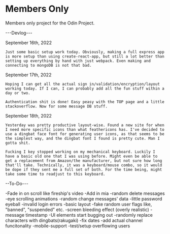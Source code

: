 # Members Only

Members only project for the Odin Project.

---Devlog---

September 16th, 2022

    Just some basic setup work today. Obviously, making a full express app is more setup than using create-react-app, but still a lot better than setting up everything by hand with just webpack. Even making and connecting to mongoDB is not that bad.

September 17th, 2022

    Hoping I can get all the actual sign in/validation/encryption/layout working today. If I can, I can probably add all the fun stuff within a day or two.

    Authentication shit is done! Easy peasy with the TOP page and a little stackoverflow. Now for some message DB stuff.

September 18th, 2022

    Yesterday was pretty productive layout-wise. Found a new site for when I need more specific icons than what feathericons has. I've decided to use a dingbat face font for generating user icons, as that seems to be the simplest way, and the dingbat font I found is pretty cute. Man I gotta shit.

    Fucking I key stopped working on my mechanical keyboard. Luckily I have a basic old one that I was using before. Might even be able to get a replacement from Amazon/the manufacturer, but not sure how long that'll take. Technically, it was a keyboard/mouse combo, so it would be dope if they sent me a full set of both. For the time being, might take some time to readjust to this keyboard.

--To-Do---

-Fade in on scroll like fireship's video
-Add in mia
-random delete messages
-eye scrolling animations
-random change messages' data
-little password eyeball
-invalid login errors
-basic layout
-fake random user flags like, "banned", "suspended" etc.
-screen bleeding effect (overly realistic)
-message timestamp
-UI elements start bugging out
-randomly replace characters with dingbats(rakugaki)
-fix dates
-add actual channel funcitonality
-mobile-support
-test/setup overflowing users